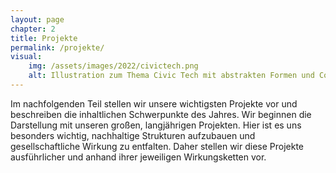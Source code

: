 ```yaml
---
layout: page
chapter: 2
title: Projekte
permalink: /projekte/
visual:
    img: /assets/images/2022/civictech.png
    alt: Illustration zum Thema Civic Tech mit abstrakten Formen und Code-Schrift
---
```


Im nachfolgenden Teil stellen wir unsere wichtigsten Projekte vor und beschreiben die inhaltlichen Schwerpunkte des Jahres. Wir beginnen die Darstellung mit unseren großen, langjährigen Projekten. Hier ist es uns besonders wichtig, nachhaltige Strukturen aufzubauen und gesellschaftliche Wirkung zu entfalten. Daher stellen wir diese Projekte ausführlicher und anhand ihrer jeweiligen Wirkungsketten vor.

